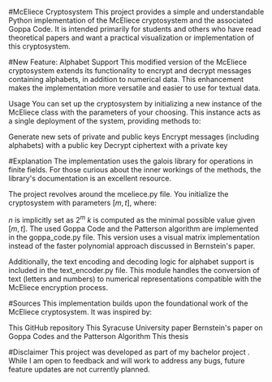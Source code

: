 #McEliece Cryptosystem
This project provides a simple and understandable Python implementation of the McEliece cryptosystem and the associated Goppa Code. It is intended primarily for students and others who have read theoretical papers and want a practical visualization or implementation of this cryptosystem.

#New Feature: Alphabet Support
This modified version of the McEliece cryptosystem extends its functionality to encrypt and decrypt messages containing alphabets, in addition to numerical data. This enhancement makes the implementation more versatile and easier to use for textual data.

Usage
You can set up the cryptosystem by initializing a new instance of the McEliece class with the parameters of your choosing. This instance acts as a single deployment of the system, providing methods to:

Generate new sets of private and public keys
Encrypt messages (including alphabets) with a public key
Decrypt ciphertext with a private key

#Explanation
The implementation uses the galois library for operations in finite fields. For those curious about the inner workings of the methods, the library's documentation is an excellent resource.

The project revolves around the mceliece.py file. You initialize the cryptosystem with parameters $[m, t]$, where:

$n$ is implicitly set as $2^m$
$k$ is computed as the minimal possible value given $[m, t]$.
The used Goppa Code and the Patterson algorithm are implemented in the goppa_code.py file. This version uses a visual matrix implementation instead of the faster polynomial approach discussed in Bernstein's paper.

Additionally, the text encoding and decoding logic for alphabet support is included in the text_encoder.py file. This module handles the conversion of text (letters and numbers) to numerical representations compatible with the McEliece encryption process.

#Sources
This implementation builds upon the foundational work of the McEliece cryptosystem. It was inspired by:

This GitHub repository
This Syracuse University paper
Bernstein's paper on Goppa Codes and the Patterson Algorithm
This thesis

#Disclaimer
This project was developed as part of my bachelor project . While I am open to feedback and will work to address any bugs, future feature updates are not currently planned.